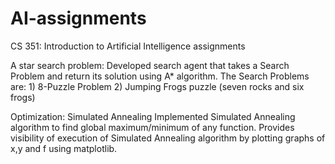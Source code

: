 # AI-assignments
CS 351: Introduction to Artificial Intelligence assignments

A star search problem: Developed search agent that takes a Search Problem and return its solution using A* algorithm. The Search Problems are: 1) 8-Puzzle Problem 2) Jumping Frogs puzzle (seven rocks and six frogs)

Optimization: Simulated Annealing
Implemented Simulated Annealing algorithm to find global maximum/minimum of any function. Provides visibility of execution of Simulated Annealing algorithm by plotting graphs of x,y and f using matplotlib.
